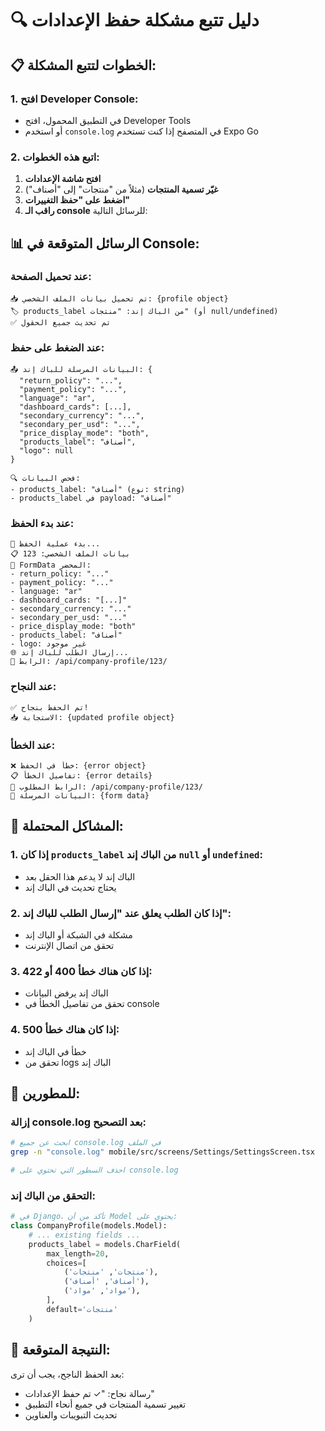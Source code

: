 # 🔍 دليل تتبع مشكلة حفظ الإعدادات

## 📋 **الخطوات لتتبع المشكلة:**

### **1. افتح Developer Console:**
- في التطبيق المحمول، افتح Developer Tools
- أو استخدم `console.log` في المتصفح إذا كنت تستخدم Expo Go

### **2. اتبع هذه الخطوات:**
1. **افتح شاشة الإعدادات**
2. **غيّر تسمية المنتجات** (مثلاً من "منتجات" إلى "أصناف")
3. **اضغط على "حفظ التغييرات"**
4. **راقب الـ console** للرسائل التالية:

## 📊 **الرسائل المتوقعة في Console:**

### **عند تحميل الصفحة:**
```
📥 تم تحميل بيانات الملف الشخصي: {profile object}
🏷️ products_label من الباك إند: "منتجات" (أو null/undefined)
✅ تم تحديث جميع الحقول
```

### **عند الضغط على حفظ:**
```
📤 البيانات المرسلة للباك إند: {
  "return_policy": "...",
  "payment_policy": "...",
  "language": "ar",
  "dashboard_cards": [...],
  "secondary_currency": "...",
  "secondary_per_usd": "...",
  "price_display_mode": "both",
  "products_label": "أصناف",
  "logo": null
}

🔍 فحص البيانات:
- products_label: "أصناف" (نوع: string)
- products_label في payload: "أصناف"
```

### **عند بدء الحفظ:**
```
🔄 بدء عملية الحفظ...
📋 بيانات الملف الشخصي: 123
📝 FormData المحضر:
- return_policy: "..."
- payment_policy: "..."
- language: "ar"
- dashboard_cards: "[...]"
- secondary_currency: "..."
- secondary_per_usd: "..."
- price_display_mode: "both"
- products_label: "أصناف"
- logo: غير موجود
🌐 إرسال الطلب للباك إند...
🔗 الرابط: /api/company-profile/123/
```

### **عند النجاح:**
```
✅ تم الحفظ بنجاح!
📥 الاستجابة: {updated profile object}
```

### **عند الخطأ:**
```
❌ خطأ في الحفظ: {error object}
📋 تفاصيل الخطأ: {error details}
🔗 الرابط المطلوب: /api/company-profile/123/
📝 البيانات المرسلة: {form data}
```

## 🔧 **المشاكل المحتملة:**

### **1. إذا كان `products_label` من الباك إند `null` أو `undefined`:**
- الباك إند لا يدعم هذا الحقل بعد
- يحتاج تحديث في الباك إند

### **2. إذا كان الطلب يعلق عند "إرسال الطلب للباك إند":**
- مشكلة في الشبكة أو الباك إند
- تحقق من اتصال الإنترنت

### **3. إذا كان هناك خطأ 400 أو 422:**
- الباك إند يرفض البيانات
- تحقق من تفاصيل الخطأ في console

### **4. إذا كان هناك خطأ 500:**
- خطأ في الباك إند
- تحقق من logs الباك إند

## 📱 **للمطورين:**

### **إزالة console.log بعد التصحيح:**
```bash
# ابحث عن جميع console.log في الملف
grep -n "console.log" mobile/src/screens/Settings/SettingsScreen.tsx

# احذف السطور التي تحتوي على console.log
```

### **التحقق من الباك إند:**
```python
# في Django، تأكد من أن Model يحتوي على:
class CompanyProfile(models.Model):
    # ... existing fields ...
    products_label = models.CharField(
        max_length=20, 
        choices=[
            ('منتجات', 'منتجات'),
            ('أصناف', 'أصناف'),
            ('مواد', 'مواد'),
        ],
        default='منتجات'
    )
```

## 🎯 **النتيجة المتوقعة:**
بعد الحفظ الناجح، يجب أن ترى:
- رسالة نجاح: "✓ تم حفظ الإعدادات"
- تغيير تسمية المنتجات في جميع أنحاء التطبيق
- تحديث التبويبات والعناوين
